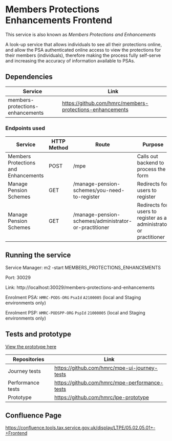 
# Members Protections Enhancements Frontend
This service is also known as *Members Protections and Enhancements*

A look-up service that allows individuals to see all their protections online, and allow the PSA authenticated online access to view the protections for their members (individuals), therefore making the process fully self-serve and increasing the accuracy of information available to PSAs.

## Dependencies
| Service                           | Link                                                      |
|-----------------------------------|-----------------------------------------------------------|
| members-protections-enhancements  | https://github.com/hmrc/members-protections-enhancements  |


### Endpoints used

| Service                              | HTTP Method | Route                                                 | Purpose                                                            |
|--------------------------------------|-------------|-------------------------------------------------------|--------------------------------------------------------------------|
| Members Protections and Enhancements | POST        | /mpe                                                  | Calls out backend to process the form                              |
| Manage Pension Schemes               | GET         | /manage-pension-schemes/you-need-to-register          | Redirects for users to register                                    |
| Manage Pension Schemes               | GET         | /manage-pension-schemes/administrator-or-practitioner | Redirects for users to register as a administrator or practitioner |

## Running the service

Service Manager: m2 -start MEMBERS_PROTECTIONS_ENHANCEMENTS

Port: 30029

Link: http://localhost:30029/members-protections-and-enhancements

Enrolment PSA: `HMRC-PODS-ORG` `PsaId` `A2100005` (local and Staging environments only)

Enrolment PSP: `HMRC-PODSPP-ORG` `PspId` `21000005` (local and Staging environments only)

## Tests and prototype
[View the prototype here](https://lpe-prototype-7cb785453062.herokuapp.com/)

| Repositories      | Link                                          |
|-------------------|-----------------------------------------------|
| Journey tests     | https://github.com/hmrc/mpe-ui-journey-tests  |
| Performance tests | https://github.com/hmrc/mpe-performance-tests |
| Prototype         | https://github.com/hmrc/lpe-prototype        |

## Confluence Page

https://confluence.tools.tax.service.gov.uk/display/LTPE/05.02.05.01+-+Frontend
